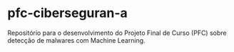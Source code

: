 # pfc-ciberseguran-a
Repositório para o desenvolvimento do Projeto Final de Curso (PFC) sobre detecção de malwares com Machine Learning.
